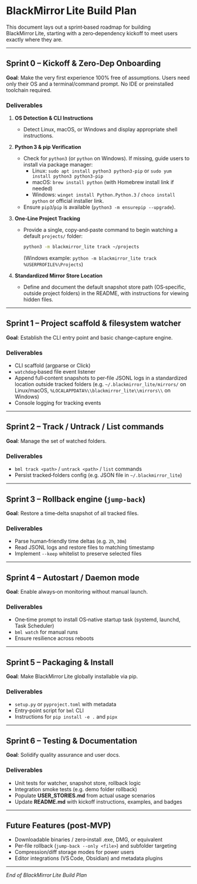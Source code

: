 # BlackMirror Lite Build Plan

This document lays out a sprint‑based roadmap for building BlackMirror Lite, starting with a zero‑dependency kickoff to meet users exactly where they are.

---

## Sprint 0 – Kickoff & Zero‑Dep Onboarding

**Goal**: Make the very first experience 100% free of assumptions. Users need only their OS and a terminal/command prompt. No IDE or preinstalled toolchain required.

### Deliverables
1. **OS Detection & CLI Instructions**
   - Detect Linux, macOS, or Windows and display appropriate shell instructions.
2. **Python 3 & pip Verification**
   - Check for `python3` (or `python` on Windows). If missing, guide users to install via package manager:
     - Linux: `sudo apt install python3 python3-pip` or `sudo yum install python3 python3-pip`
     - macOS: `brew install python` (with Homebrew install link if needed)
     - Windows: `winget install Python.Python.3` / `choco install python` or official installer link.
   - Ensure `pip3`/`pip` is available (`python3 -m ensurepip --upgrade`).
3. **One‑Line Project Tracking**
   - Provide a single, copy‑and‑paste command to begin watching a default `projects/` folder:
     ```bash
     python3 -m blackmirror_lite track ~/projects
     ```
     (Windows example: `python -m blackmirror_lite track %USERPROFILE%\Projects`)

4. **Standardized Mirror Store Location**
   - Define and document the default snapshot store path (OS‑specific, outside project folders) in the README, with instructions for viewing hidden files.

---

## Sprint 1 – Project scaffold & filesystem watcher

**Goal**: Establish the CLI entry point and basic change‑capture engine.

### Deliverables
- CLI scaffold (argparse or Click)
- `watchdog`‑based file event listener
- Append full‑content snapshots to per‑file JSONL logs in a standardized location outside tracked folders (e.g. `~/.blackmirror_lite/mirrors/` on Linux/macOS, `%LOCALAPPDATA%\\blackmirror_lite\\mirrors\\` on Windows)
- Console logging for tracking events

---

## Sprint 2 – Track / Untrack / List commands

**Goal**: Manage the set of watched folders.

### Deliverables
- `bml track <path>` / `untrack <path>` / `list` commands
- Persist tracked‑folders config (e.g. JSON file in `~/.blackmirror_lite`)

---

## Sprint 3 – Rollback engine (`jump-back`)

**Goal**: Restore a time‑delta snapshot of all tracked files.

### Deliverables
- Parse human‑friendly time deltas (e.g. `2h`, `30m`)
- Read JSONL logs and restore files to matching timestamp
- Implement `--keep` whitelist to preserve selected files

---

## Sprint 4 – Autostart / Daemon mode

**Goal**: Enable always‑on monitoring without manual launch.

### Deliverables
- One‑time prompt to install OS‑native startup task (systemd, launchd, Task Scheduler)
- `bml watch` for manual runs
- Ensure resilience across reboots

---

## Sprint 5 – Packaging & Install

**Goal**: Make BlackMirror Lite globally installable via pip.

### Deliverables
- `setup.py` or `pyproject.toml` with metadata
- Entry‑point script for `bml` CLI
- Instructions for `pip install -e .` and `pipx`

---

## Sprint 6 – Testing & Documentation

**Goal**: Solidify quality assurance and user docs.

### Deliverables
- Unit tests for watcher, snapshot store, rollback logic
- Integration smoke tests (e.g. demo folder rollback)
- Populate **USER_STORIES.md** from actual usage scenarios
- Update **README.md** with kickoff instructions, examples, and badges

---

## Future Features (post‑MVP)

- Downloadable binaries / zero‑install .exe, DMG, or equivalent
- Per‑file rollback (`jump-back --only <file>`) and subfolder targeting
- Compression/diff storage modes for power users
- Editor integrations (VS Code, Obsidian) and metadata plugins

---

*End of BlackMirror Lite Build Plan*